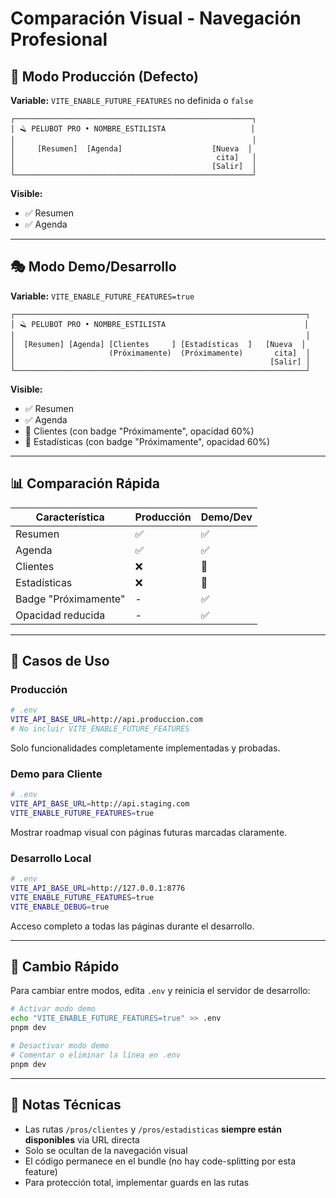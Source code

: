 # Comparación Visual - Navegación Profesional

## 🚀 Modo Producción (Defecto)
**Variable:** `VITE_ENABLE_FUTURE_FEATURES` no definida o `false`

```
┌─────────────────────────────────────────────────────┐
│ 🪒 PELUBOT PRO • NOMBRE_ESTILISTA                   │
│                                                     │
│     [Resumen]  [Agenda]                    [Nueva  │
│                                             cita]   │
│                                            [Salir]  │
└─────────────────────────────────────────────────────┘
```

**Visible:**
- ✅ Resumen
- ✅ Agenda

---

## 🎭 Modo Demo/Desarrollo
**Variable:** `VITE_ENABLE_FUTURE_FEATURES=true`

```
┌─────────────────────────────────────────────────────────────────┐
│ 🪒 PELUBOT PRO • NOMBRE_ESTILISTA                               │
│                                                                 │
│  [Resumen] [Agenda] [Clientes     ] [Estadísticas  ]   [Nueva  │
│                     (Próximamente)  (Próximamente)       cita]  │
│                                                         [Salir] │
└─────────────────────────────────────────────────────────────────┘
```

**Visible:**
- ✅ Resumen
- ✅ Agenda
- 🔮 Clientes (con badge "Próximamente", opacidad 60%)
- 🔮 Estadísticas (con badge "Próximamente", opacidad 60%)

---

## 📊 Comparación Rápida

| Característica        | Producción | Demo/Dev |
|-----------------------|------------|----------|
| Resumen               | ✅         | ✅       |
| Agenda                | ✅         | ✅       |
| Clientes              | ❌         | 🔮       |
| Estadísticas          | ❌         | 🔮       |
| Badge "Próximamente"  | -          | ✅       |
| Opacidad reducida     | -          | ✅       |

---

## 🎯 Casos de Uso

### Producción
```bash
# .env
VITE_API_BASE_URL=http://api.produccion.com
# No incluir VITE_ENABLE_FUTURE_FEATURES
```

Solo funcionalidades completamente implementadas y probadas.

### Demo para Cliente
```bash
# .env
VITE_API_BASE_URL=http://api.staging.com
VITE_ENABLE_FUTURE_FEATURES=true
```

Mostrar roadmap visual con páginas futuras marcadas claramente.

### Desarrollo Local
```bash
# .env
VITE_API_BASE_URL=http://127.0.0.1:8776
VITE_ENABLE_FUTURE_FEATURES=true
VITE_ENABLE_DEBUG=true
```

Acceso completo a todas las páginas durante el desarrollo.

---

## 🔧 Cambio Rápido

Para cambiar entre modos, edita `.env` y reinicia el servidor de desarrollo:

```bash
# Activar modo demo
echo "VITE_ENABLE_FUTURE_FEATURES=true" >> .env
pnpm dev

# Desactivar modo demo
# Comentar o eliminar la línea en .env
pnpm dev
```

---

## 📝 Notas Técnicas

- Las rutas `/pros/clientes` y `/pros/estadisticas` **siempre están disponibles** via URL directa
- Solo se ocultan de la navegación visual
- El código permanece en el bundle (no hay code-splitting por esta feature)
- Para protección total, implementar guards en las rutas

